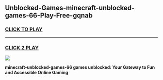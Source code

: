 
## Unblocked-Games-minecraft-unblocked-games-66-Play-Free-gqnab
<h3>
<a href="https://premium76.site?title=minecraft-unblocked-games-66&ref=18A1">CLICK TO PLAY</a></h3>
<hr>

<h3>
<a href="https://premium76.site?title=minecraft-unblocked-games-66&ref=18A1">CLICK 2 PLAY</a>
  
</h3>

<a href="https://premium76.site?title=minecraft-unblocked-games-66&ref=18A1"><img src="https://clearcache.store/games.png"></a>


**minecraft-unblocked-games-66 games unblocked: Your Gateway to Fun and Accessible Online Gaming**

